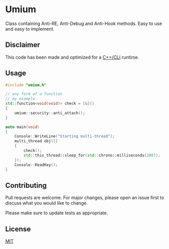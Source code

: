 # Umium

Class containing Anti-RE, Anti-Debug and Anti-Hook methods. Easy to use and easy to implement.

## Disclaimer

This code has been made and optimized for a [C++/CLI](https://docs.microsoft.com/en-us/cpp/dotnet/dotnet-programming-with-cpp-cli-visual-cpp?view=msvc-160) runtime.

## Usage

```cpp
#include "umium.h"

// any form of a function
// my example
std::function<void(void)> check = [&]()
{
    umium::security::anti_attach();
}

auto main(void)
{
    Console::WriteLine("Starting multi-thread");
    multi_thread obj([]
    {
	    check();
	    std::this_thread::sleep_for(std::chrono::milliseconds(200));
    });
    Console::ReadKey();
}


```

## Contributing
Pull requests are welcome. For major changes, please open an issue first to discuss what you would like to change.

Please make sure to update tests as appropriate.

## License
[MIT](https://choosealicens.com/licenses/mit/)

